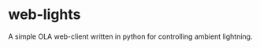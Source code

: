 web-lights
==========

A simple OLA web-client written in python for controlling ambient lightning.
